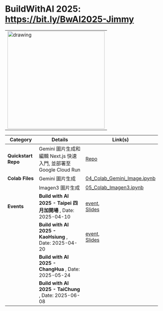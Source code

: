 # BuildWithAI 2025: https://bit.ly/BwAI2025-Jimmy

<table>
  <tr>
    <td align="left"><img src="https://github.com/user-attachments/assets/6b54df53-12d5-4c27-bc29-4673adc7259e" alt="drawing" style="width:320px;"/></td>
<!--     <td valign="middle" align="left"><a href="https://bit.ly/BwAI2025-Jimmy" style="font-size: 2.5em;">https://bit.ly/BwAI2025-Jimmy</a></td> -->
  </tr>
</table>


| Category                      | Details                                                                                                                               | Link(s)                                                                                                                                                                                             |
|-------------------------------|---------------------------------------------------------------------------------------------------------------------------------------|-----------------------------------------------------------------------------------------------------------------------------------------------------------------------------------------------------|
| **Quickstart Repo** | Gemini 圖片生成和編輯 Next.js 快速入門, 並部署至 Google Cloud Run | [Repo](https://github.com/jimmyliao/gemini-image-editing-nextjs-quickstart)   |
| **Colab Files** | Gemini 圖片生成  | [04_Colab_Gemini_Image.ipynb](https://github.com/jimmyliao/BwAI2025/blob/main/04_Colab_Gemini_Image.ipynb)                      |
|                 | Imagen3 圖片生成 | [05_Colab_Imagen3.ipynb](https://github.com/jimmyliao/BwAI2025/blob/main/05_Colab_Imagen3.ipynb)                                |
| **Events** | **Build with AI 2025 - Taipei 四月加開場** , Date: 2025-04-10 | [event](https://gdg.community.dev/e/m2bd5n/), <br/> [Slides](https://drive.google.com/file/d/1dozOz_GSxqmi2qXHXbGFPpyeV32rt1C0/view)    |
|            | **Build with AI 2025 - KaoHsiung** , Date: 2025-04-20        | [event](https://gdg.community.dev/events/details/google-gdg-kaohsiung-presents-build-with-ai-kaohsiung-2025-your-workshop-in-april/), <br/> [Slides](https://drive.google.com/file/d/1dozOz_GSxqmi2qXHXbGFPpyeV32rt1C0/view?usp=sharing) |
|            | **Build with AI 2025 - ChangHua** , Date: 2025-05-24        |  |
|            | **Build with AI 2025 - TaiChung** , Date: 2025-06-08        |  |



